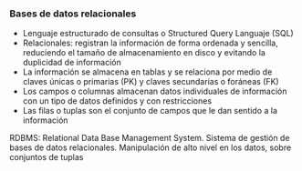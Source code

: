 ### Bases de datos relacionales
- Lenguaje estructurado de consultas o Structured Query Languaje (SQL)
- Relacionales: registran la información de forma ordenada y sencilla, reduciendo el tamaño de almacenamiento en disco y evitando la duplicidad de información
- La información se almacena en tablas y se relaciona por medio de claves únicas o primarias (PK) y claves secundarias o foráneas (FK)
- Los campos o columnas almacenan datos individuales de información con un tipo de datos definidos y con restricciones
- Las filas o tuplas son el conjunto de campos que le dan sentido a la información

RDBMS: Relational Data Base Management System. Sistema de gestión de bases de datos relacionales. Manipulación de alto nivel en los datos, sobre conjuntos de tuplas

